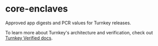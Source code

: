 # core-enclaves

Approved app digests and PCR values for Turnkey releases.

To learn more about Turnkey's architecture and verification, check out [Turnkey Verified docs](https://docs.turnkey.com/security/turnkey-verified).
